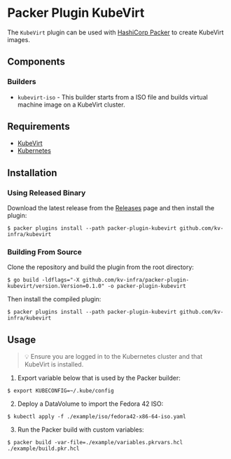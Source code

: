 # Packer Plugin KubeVirt

The `KubeVirt` plugin can be used with [HashiCorp Packer](https://www.packer.io) to create KubeVirt images.

## Components

### Builders

- `kubevirt-iso` - This builder starts from a ISO file and builds virtual machine image on a KubeVirt cluster.

## Requirements

- [KubeVirt](https://kubevirt.io)
- [Kubernetes](https://kubernetes.io)

## Installation

### Using Released Binary

Download the latest release from the [Releases](https://github.com/kv-infra/packer-plugin-kubevirt/releases) page and then install the plugin:

```shell
$ packer plugins install --path packer-plugin-kubevirt github.com/kv-infra/kubevirt
```

### Building From Source

Clone the repository and build the plugin from the root directory:

```shell
$ go build -ldflags="-X github.com/kv-infra/packer-plugin-kubevirt/version.Version=0.1.0" -o packer-plugin-kubevirt
```

Then install the compiled plugin:

```shell
$ packer plugins install --path packer-plugin-kubevirt github.com/kv-infra/kubevirt
```

## Usage

> 💡 Ensure you are logged in to the Kubernetes cluster and that KubeVirt is installed.

1. Export variable below that is used by the Packer builder:

```shell
$ export KUBECONFIG=~/.kube/config
```

2. Deploy a DataVolume to import the Fedora 42 ISO:

```shell
$ kubectl apply -f ./example/iso/fedora42-x86-64-iso.yaml
```

3. Run the Packer build with custom variables:

```shell
$ packer build -var-file=./example/variables.pkrvars.hcl ./example/build.pkr.hcl
```
